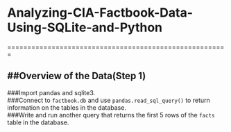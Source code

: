 # Analyzing-CIA-Factbook-Data-Using-SQLite-and-Python
=======================================================

##Overview of the Data(Step 1)
-------------------------------------------------------
###Import pandas and sqlite3.<br>
###Connect to `factbook.db` and use `pandas.read_sql_query()` to return information on the tables in the database.<br>
###Write and run another query that returns the first 5 rows of the `facts` table in the database.<br>

